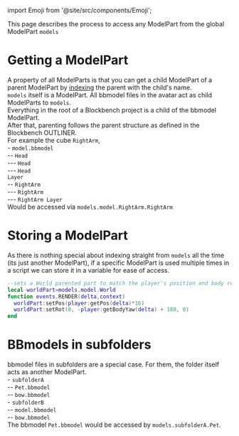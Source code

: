 import Emoji from '@site/src/components/Emoji';

This page describes the process to access any ModelPart from the global ModelPart <code>models</code>

# Getting a ModelPart
A property of all ModelParts is that you can get a child ModelPart of a parent ModelPart by [indexing](Tables#generic-indexing) the parent with the child's name.<br/>
<code>models</code> itself is a ModelPart. All bbmodel files in the avatar act as child ModelParts to <code>models</code>.<br/>
Everything in the root of a Blockbench project is a child of the bbmodel ModelPart.<br/>
After that, parenting follows the parent structure as defined in the  Blockbench OUTLINER.<br/>
For example the cube <Emoji icon="blockbench/cube"/> <code>RightArm</code>,<br/>
\-<Emoji icon="file/bbmodel"/> <code>model.bbmodel</code><br/>
\-- <Emoji icon="blockbench/group"/> <code>Head</code><br/>
\--- <Emoji icon="blockbench/cube"/> <code>Head</code><br/>
\--- <Emoji icon="blockbench/cube"/> <code>Head Layer</code><br/>
\-- <Emoji icon="blockbench/group"/> <code>RightArm</code><br/>
\--- <Emoji icon="blockbench/cube"/> <code>RightArm</code><br/>
\--- <Emoji icon="blockbench/cube"/> <code>RightArm Layer</code><br/>
Would be accessed via <code>models.model.RightArm.RightArm</code>

# Storing a ModelPart
As there is nothing special about indexing straight from <code>models</code> all the time (its just another ModelPart), if a specific ModelPart is used multiple times in a script we can store it in a variable for ease of access.
```lua
--sets a World parented part to match the player's position and body rotation
local worldPart=models.model.World
function events.RENDER(delta,context)
  worldPart:setPos(player:getPos(delta)*16)
  worldPart:setRot(0, -player:getBodyYaw(delta) + 180, 0)
end
```

# BBmodels in subfolders
bbmodel files in subfolders are a special case. For them, the folder itself acts as another ModelPart.<br/>
\- <Emoji icon="file_folder"/> <code>subfolderA</code><br/>
\-- <Emoji icon="file_bbmodel"/> <code>Pet.bbmodel</code><br/>
\-- <Emoji icon="file_bbmodel"/> <code>bow.bbmodel</code><br/>
\- <Emoji icon="file_folder"/> <code>subfolderB</code><br/>
\-- <Emoji icon="file_bbmodel"/> <code>model.bbmodel</code><br/>
\-- <Emoji icon="file_bbmodel"/> <code>bow.bbmodel</code><br/>
The bbmodel <Emoji icon="file_bbmodel"/> <code>Pet.bbmodel</code> would be accessed by <code>models.subfolderA.Pet</code>.<br/>